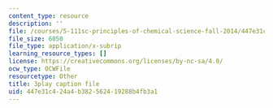 ```yaml
---
content_type: resource
description: ''
file: /courses/5-111sc-principles-of-chemical-science-fall-2014/447e31c424a4b382562419288b4fb3a1_YEUyMX7kouw.srt
file_size: 6050
file_type: application/x-subrip
learning_resource_types: []
license: https://creativecommons.org/licenses/by-nc-sa/4.0/
ocw_type: OCWFile
resourcetype: Other
title: 3play caption file
uid: 447e31c4-24a4-b382-5624-19288b4fb3a1
---
```

